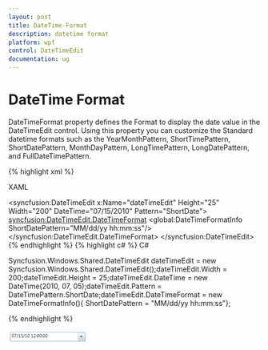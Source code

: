 ```yaml
---
layout: post
title: DateTime-Format
description: datetime format
platform: wpf
control: DateTimeEdit
documentation: ug
---
```


# DateTime Format

DateTimeFormat property defines the Format to display the date value in the DateTimeEdit control. Using this property you can customize the Standard datetime formats such as the YearMonthPattern, ShortTimePattern, ShortDatePattern, MonthDayPattern, LongTimePattern, LongDatePattern, and FullDateTimePattern. 

{% highlight xml %}

XAML

<syncfusion:DateTimeEdit x:Name="dateTimeEdit" Height="25" Width="200" DateTime="07/15/2010" Pattern="ShortDate"> 
   <syncfusion:DateTimeEdit.DateTimeFormat>
		<global:DateTimeFormatInfo ShortDatePattern="MM/dd/yy hh:mm:ss"/>
   </syncfusion:DateTimeEdit.DateTimeFormat>
</syncfusion:DateTimeEdit>
{% endhighlight  %}
{% highlight c# %}
C#

Syncfusion.Windows.Shared.DateTimeEdit dateTimeEdit = new Syncfusion.Windows.Shared.DateTimeEdit();dateTimeEdit.Width = 200;dateTimeEdit.Height = 25;dateTimeEdit.DateTime = new DateTime(2010, 07, 05);dateTimeEdit.Pattern = DateTimePattern.ShortDate;dateTimeEdit.DateTimeFormat = new DateTimeFormatInfo(){    ShortDatePattern = "MM/dd/yy hh:mm:ss"};

{% endhighlight  %}



![](DateTime-Format_images/DateTime-Format_img1.png)



